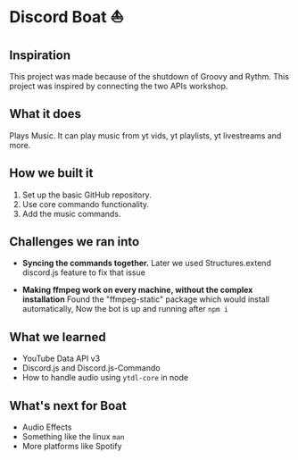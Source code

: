 # Discord Boat ⛵

## Inspiration

This project was made because of the shutdown of Groovy and Rythm. This project was inspired by connecting the two APIs workshop.

## What it does

Plays Music. It can play music from yt vids, yt playlists, yt livestreams and more.

## How we built it

1. Set up the basic GitHub repository.
2. Use core commando functionality.
3. Add the music commands.

## Challenges we ran into

- **Syncing the commands together.**
  Later we used Structures.extend discord.js feature to fix that issue

- **Making ffmpeg work on every machine, without the complex installation**
  Found the "ffmpeg-static" package which would install automatically, Now the bot is up and running after `npm i`

## What we learned

- YouTube Data API v3
- Discord.js and Discord.js-Commando
- How to handle audio using `ytdl-core` in node

## What's next for Boat

- Audio Effects
- Something like the linux `man`
- More platforms like Spotify
